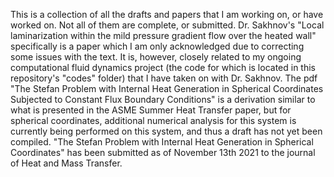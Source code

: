 This is a collection of all the drafts and papers that I am working on, or have worked on. Not all of them are complete, or submitted. Dr. Sakhnov's "Local laminarization within 
the mild pressure gradient flow over the heated wall" specifically is a paper which I am only acknowledged due to correcting some issues with the text. It is, however, closely 
related to my ongoing computational fluid dynamics project (the code for which is located in this repository's "codes" folder) that I have taken on with Dr. Sakhnov. The pdf "The Stefan Problem with Internal Heat Generation in Spherical Coordinates Subjected to Constant Flux Boundary Conditions" is a derivation similar to what is presented in the ASME Summer Heat Transfer paper, but for spherical coordinates, additional numerical analysis for this system is currently being performed on this system, and thus a draft has not yet been compiled.
"The Stefan Problem with Internal Heat Generation in Spherical Coordinates" has been submitted as of November 13th 2021 to the journal of Heat and Mass Transfer.
